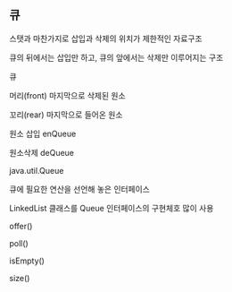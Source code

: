 ## 큐

스탯과 마찬가지로 삽입과 삭제의 위치가 제한적인 자료구조

큐의 뒤에서는 삽입만 하고, 큐의 앞에서는 삭제만 이루어지는 구조

큐

머리(front) 마지막으로 삭제된 원소

꼬리(rear) 마지막으로 들어온 원소

원소 삽입 enQueue

원소삭제 deQueue



java.util.Queue

큐에 필요한 연산을 선언해 놓은 인터페이스

LinkedList 클래스를 Queue 인터페이스의 구현체호 많이 사용

offer()

poll()

isEmpty()

size()
